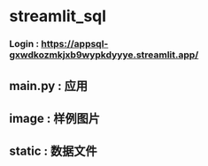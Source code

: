 # streamlit_sql 

### Login : https://appsql-gxwdkozmkjxb9wypkdyyye.streamlit.app/

##  main.py : 应用

## image : 样例图片

## static : 数据文件
